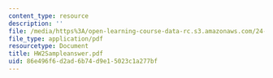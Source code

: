 ```yaml
---
content_type: resource
description: ''
file: /media/https%3A/open-learning-course-data-rc.s3.amazonaws.com/24-242-logic-ii-spring-2004/86e496f6d2ad6b74d9e15023c1a277bf_HW2Sampleanswer.pdf
file_type: application/pdf
resourcetype: Document
title: HW2Sampleanswer.pdf
uid: 86e496f6-d2ad-6b74-d9e1-5023c1a277bf
---
```

